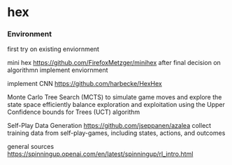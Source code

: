# hex

### Environment
first try on existing enviornment

mini hex
https://github.com/FirefoxMetzger/minihex
after final decision on algorithmn implement enviornment

implement CNN
https://github.com/harbecke/HexHex

Monte Carlo Tree Search (MCTS)
to simulate game moves and explore the state space efficiently
balance exploration and exploitation using the Upper Confidence bounds for Trees (UCT) algorithm

Self-Play Data Generation
https://github.com/jseppanen/azalea
collect training data from self-play-games, including states, actions, and outcomes


general sources
https://spinningup.openai.com/en/latest/spinningup/rl_intro.html
